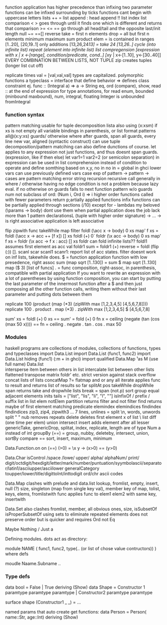 function application has higher precedence than infixing
two parameter functions can be infixed surrounding by ticks
functions cant begin with uppercase letters
lists
    ++ = list append
    : head append
    !! list index
    list comparison < > goes through until it finds one which is different and returns that comparison
        >= <= == go through all
    head/tail and the opposite last/init
    length
    null ~= ==[]
    reverse
    take = first n elements
    drop = all but first n elements
    minimum
    maximum
    sum
    product
    elem = is contained in
    ranges [1..20], [20,19..1] only additions
        [13,26,24*13] = take 24 [13,26..]
    cycle (into infinite list)
    repeat (element into infinite list)
    list compregension [expression with x | x <-[range], condition/predicate, cond..]
        [x*y | x<-[1..10], y<-[30..40]] EVERY COMBINATION BETWEEN LISTS, NOT TUPLE
    zip creates tuples (longer list cut off)

replicate times val = [val,val,val]
types are capitalized. 
polymorphic functions a 
typeclass = interface that define behavior
    => defines class constraint
        ej. func :: (Integral a) => a -> String
    eq, ord (compare), show, read
    :: at the end of expression for type annotations, for read
    enum, bounded (minbound maxbound), num, integral, floating
    Integer is unbounded
    fromIntegral

### function syntax
pattern matching
    usable for tuple decomposition
    lista also using (x:xsm) if xs is not empty
    all variable bindings in parenthesis, or list format
    patterns all@(x:y:xs)
guards/ otherwise
where after guards, span all guards, every line new var, aligned (syntactic construct)
    can use tuple decomposition/pattern matcihing
    can also define dunctions of course.
let applies to any expression not just functions, and thus doesnt span guards. (expression, like if then else) 
    let var1=1 
        var2=2 (or semicolon separation)
    in expression
    can be used in list comprehension instead of condition to operate and define somthing based on x,y, no in
    no in = global in ghci
    lower vars can use previously defined vars
case exp of pattern ->
            pattern -> cases are pattern matching
error string
recursion
    recursive call generally in where / otherwise
    having no edge condition is not a problem because lazy eval. 
if no otherwise on guards falls to next function pattern w/o guards
num not subclass of ord: (Num i, Ord i) => i
higher order
    functions called with fewer parameters return p;artially applied functions
    infix functions can be partially applied through sections (/10) except for -
    lambdas my beloved (\params -> body)
        dont use them when partial application does the job
        lack more than 1 pattern
    declarationsL (tuple with higher order signature) -> ...
-> is right associative
application is left associative

flip
zipwith func
takeWhile
map
filter
foldl (\acc x -> body) 0 xs
    map' f xs = foldl (\acc x -> acc ++ [f x]) [] xs
foldl (+) 0`
foldr (\x acc -> body) 0 xs
    map' f xs = foldr (\x acc -> f x : acc) [] xs 
foldr can fold infinite lists??
foldl1 assumes first element as acc val
foldr1    sum = foldr1 (+)
        reverse = foldl (flip (:)) []. 
scanl scar scanl1 scanr1: report list of acc states. 
filter doesnt work on inf lists, takewhile does. 
$ = function application function with low presedence, right assoc 
    sum (map sqrt [1..130]) = sum $ map sqrt [1..130]
    map ($ 3) [list of funcs]
. = func composition, right-assoc, in parenthesis, compatible with partial application
If you want to rewrite an expression with a lot of parentheses by using function composition, you can start by putting the last parameter of the innermost function after a $ and then just composing all the other function calls, writing them without their last parameter and putting dots between them

replicate 100 (product (map (*3) (zipWith max [1,2,3,4,5] [4,5,6,7,8])))
replicate 100 . product . map (*3) . zipWith max [1,2,3,4,5] $ [4,5,6,7,8]

sum' xs = foldl (+) 0 xs  == sum' = fold (+) 0
    fn x = ceiling (negate (tan (cos (max 50 x))))   ==     fn = ceiling . negate . tan . cos . max 50  



### Modules
haskell programs are collections of modules, collections of functions, types and typeclasses
import Data.List
import Data.List (func1, func2)
import Data.List hiding (func1)
(:m + in ghci)
import qualified Data.Map ¹as M (use full name)
Data.list   
    intersperse item between others in list
    intercalate list between other lists flattened
    transpose matrix
    foldr' etc. strict version against stack overflow
    concat lists of lists
    concatMap ?= flatmap
    and 
    or 
    any 
    all 
    iterate applies func to result and returns list of results so far
    splitAt pos
    takeWhile
    dropWhile
    span returns take and dropwhile lists
    break = span (not.p)
    sort
    group equal adjacent elements
    inits
    tails = ["list", "lis", "li", "l", ""]
    isInfixOf / prefix / suffix list in list
    elem
    notElem
    partition returns filter and not filter
    find returns maybe of first element matching predicate
    elemindex elemindices findindex findindices
    zip3, zip4, zipwith3 ... 7
    lines, unlines = split \n, words, unwords split " "
    nub removes repeats
    delete deletes first element x of list
    \\ list diff (one time per elem)
    union
    intersect
    insert adds element after all lesser
    genericTake, genericDrop, splitat, index, replicate, length are of type Num a instead of int
    groupBy (==) = group, nubby, deleteby, intersect, union, sortBy compare == sort, insert, maximum, minimum

Data.Function.on
    on (==) (>0) = \x y -> (x>0) == (y>0)

Data.Char
    isControl /space /lowe/ upper/ alpha/ alphaNum/ print/ digit/octdigit/hexdigit/letter/mark/number/puntuation/syymbolascii/separator/latin1/asciiupper/asciilower
generalCategory 
toupper/lower/title/digittoInt/inttodigit
ord/chr ascii codes

Data.Map clashes with prelude and data.list
    lookup, fromlist, empty, insert, null (?) size, singleton (map from single key val), member key of map, tolist, keys, elems, fromlistwith func applies func to elem1 elem2 with same key, insertwith

Data.Set also clashes
fromlist, member, all obvious ones, size, isSubsetOf isProperSubsetOf
using sets to eliminate repeated elements does not preserve order but is quicker and requires Ord not Eq

Maybe Nothing / Just a 

Defining modules. dots act as directory:

module NAME (
    func1, func2, type(.. (or list of chose value contructors))
) where
defs

moudle Naame.Subname ..

### Type defs
data bool = False | True deriving (Show)
data Shape = Constructor 1 paramtype paramtype paramtype | Constructor2 paramtype paramtype

surface shape (Constructor1 _ _) = ...

named params that auto create get functions: data Person = Person( name::Str, age::Int) deriving (Show)




